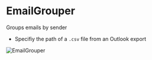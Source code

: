 # EmailGrouper
Groups emails by sender

- Specifiy the path of a `.csv` file from an Outlook export

![EmailGrouper](https://user-images.githubusercontent.com/14162899/155157753-a1771593-da10-4945-bb1a-0811053c36e0.PNG)

